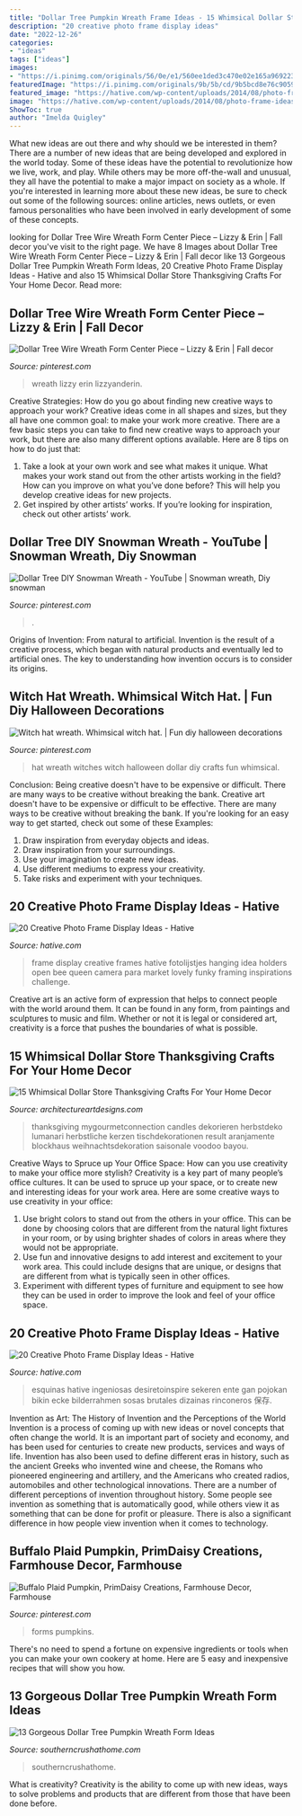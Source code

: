 ```yaml
---
title: "Dollar Tree Pumpkin Wreath Frame Ideas - 15 Whimsical Dollar Store Thanksgiving Crafts For Your Home Decor"
description: "20 creative photo frame display ideas"
date: "2022-12-26"
categories:
- "ideas"
tags: ["ideas"]
images:
- "https://i.pinimg.com/originals/56/0e/e1/560ee1ded3c470e02e165a9692234c23.jpg"
featuredImage: "https://i.pinimg.com/originals/9b/5b/cd/9b5bcd8e76c9059039efbe42644b0d55.jpg"
featured_image: "https://hative.com/wp-content/uploads/2014/08/photo-frame-ideas/11-open-frame-photo-holders.jpg"
image: "https://hative.com/wp-content/uploads/2014/08/photo-frame-ideas/11-open-frame-photo-holders.jpg"
ShowToc: true
author: "Imelda Quigley"
---
```



What new ideas are out there and why should we be interested in them?
There are a number of new ideas that are being developed and explored in the world today. Some of these ideas have the potential to revolutionize how we live, work, and play. While others may be more off-the-wall and unusual, they all have the potential to make a major impact on society as a whole. If you're interested in learning more about these new ideas, be sure to check out some of the following sources: online articles, news outlets, or even famous personalities who have been involved in early development of some of these concepts.

	

		
looking for Dollar Tree Wire Wreath Form Center Piece – Lizzy &amp; Erin | Fall decor you've visit to the right page. We have 8 Images about Dollar Tree Wire Wreath Form Center Piece – Lizzy &amp; Erin | Fall decor like 13 Gorgeous Dollar Tree Pumpkin Wreath Form Ideas, 20 Creative Photo Frame Display Ideas - Hative and also 15 Whimsical Dollar Store Thanksgiving Crafts For Your Home Decor. Read more:
		
    
## Dollar Tree Wire Wreath Form Center Piece – Lizzy &amp; Erin | Fall Decor

<img loading=lazy src="https://i.pinimg.com/originals/9b/5b/cd/9b5bcd8e76c9059039efbe42644b0d55.jpg" onerror="this.onerror=null;this.src='https://tse1.mm.bing.net/th?id=OIP._PnvjhP6xVi9DA6qUnq8CgHaJ3&amp;pid=15.1';" alt="Dollar Tree Wire Wreath Form Center Piece – Lizzy &amp; Erin | Fall decor">

_Source: pinterest.com_

>wreath lizzy erin lizzyanderin. 

	

Creative Strategies: How do you go about finding new creative ways to approach your work?
Creative ideas come in all shapes and sizes, but they all have one common goal: to make your work more creative. There are a few basic steps you can take to find new creative ways to approach your work, but there are also many different options available. Here are 8 tips on how to do just that: 
1. Take a look at your own work and see what makes it unique. What makes your work stand out from the other artists working in the field? How can you improve on what you’ve done before? This will help you develop creative ideas for new projects. 
2. Get inspired by other artists’ works. If you’re looking for inspiration, check out other artists’ work.

    
## Dollar Tree DIY Snowman Wreath - YouTube | Snowman Wreath, Diy Snowman

<img loading=lazy src="https://i.pinimg.com/736x/a2/a1/f2/a2a1f2984430a49c85193a21fd909797.jpg" onerror="this.onerror=null;this.src='https://tse2.mm.bing.net/th?id=OIP.-lQpgdiLEtOdW6z_YDQz7AHaEK&amp;pid=15.1';" alt="Dollar Tree DIY Snowman Wreath - YouTube | Snowman wreath, Diy snowman">

_Source: pinterest.com_

>. 

	

Origins of Invention: From natural to artificial.
Invention is the result of a creative process, which began with natural products and eventually led to artificial ones. The key to understanding how invention occurs is to consider its origins.

    
## Witch Hat Wreath. Whimsical Witch Hat. | Fun Diy Halloween Decorations

<img loading=lazy src="https://i.pinimg.com/originals/56/0e/e1/560ee1ded3c470e02e165a9692234c23.jpg" onerror="this.onerror=null;this.src='https://tse3.mm.bing.net/th?id=OIP.RXW8t9QL-BkCKeN5xbq60gHaJ4&amp;pid=15.1';" alt="Witch hat wreath. Whimsical witch hat. | Fun diy halloween decorations">

_Source: pinterest.com_

>hat wreath witches witch halloween dollar diy crafts fun whimsical. 

	

Conclusion: Being creative doesn't have to be expensive or difficult. There are many ways to be creative without breaking the bank.
Creative art doesn't have to be expensive or difficult to be effective. There are many ways to be creative without breaking the bank. If you're looking for an easy way to get started, check out some of these Examples: 
1. Draw inspiration from everyday objects and ideas.
2. Draw inspiration from your surroundings.
3. Use your imagination to create new ideas. 
4. Use different mediums to express your creativity.
5. Take risks and experiment with your techniques.

    
## 20 Creative Photo Frame Display Ideas - Hative

<img loading=lazy src="https://hative.com/wp-content/uploads/2014/08/photo-frame-ideas/11-open-frame-photo-holders.jpg" onerror="this.onerror=null;this.src='https://tse2.mm.bing.net/th?id=OIP.qeKqeMRMljNQkn3LVmAZHAHaLG&amp;pid=15.1';" alt="20 Creative Photo Frame Display Ideas - Hative">

_Source: hative.com_

>frame display creative frames hative fotolijstjes hanging idea holders open bee queen camera para market lovely funky framing inspirations challenge. 

	

Creative art is an active form of expression that helps to connect people with the world around them. It can be found in any form, from paintings and sculptures to music and film. Whether or not it is legal or considered art, creativity is a force that pushes the boundaries of what is possible.

    
## 15 Whimsical Dollar Store Thanksgiving Crafts For Your Home Decor

<img loading=lazy src="https://www.architectureartdesigns.com/wp-content/uploads/2020/11/15-Whimsical-Dollar-Store-Thanksgiving-Crafts-For-Your-Home-Decor-2.jpg" onerror="this.onerror=null;this.src='https://tse3.mm.bing.net/th?id=OIP.5FgfWJhUsEaxHUOojSJtQAHaLE&amp;pid=15.1';" alt="15 Whimsical Dollar Store Thanksgiving Crafts For Your Home Decor">

_Source: architectureartdesigns.com_

>thanksgiving mygourmetconnection candles dekorieren herbstdeko lumanari herbstliche kerzen tischdekorationen result aranjamente blockhaus weihnachtsdekoration saisonale voodoo bayou. 

	

Creative Ways to Spruce up Your Office Space: How can you use creativity to make your office more stylish?
Creativity is a key part of many people’s office cultures. It can be used to spruce up your space, or to create new and interesting ideas for your work area. Here are some creative ways to use creativity in your office: 
1. Use bright colors to stand out from the others in your office. This can be done by choosing colors that are different from the natural light fixtures in your room, or by using brighter shades of colors in areas where they would not be appropriate. 
2. Use fun and innovative designs to add interest and excitement to your work area. This could include designs that are unique, or designs that are different from what is typically seen in other offices. 
3. Experiment with different types of furniture and equipment to see how they can be used in order to improve the look and feel of your office space.

    
## 20 Creative Photo Frame Display Ideas - Hative

<img loading=lazy src="http://hative.com/wp-content/uploads/2014/08/photo-frame-ideas/5-photo-frame-around-corner.jpg" onerror="this.onerror=null;this.src='https://tse1.mm.bing.net/th?id=OIP.r4PggnZlnCafjFdPvt4uuQHaLc&amp;pid=15.1';" alt="20 Creative Photo Frame Display Ideas - Hative">

_Source: hative.com_

>esquinas hative ingeniosas desiretoinspire sekeren ente gan pojokan bikin ecke bilderrahmen sosas brutales dizainas rinconeros 保存. 

	

Invention as Art: The History of Invention and the Perceptions of the World
Invention is a process of coming up with new ideas or novel concepts that often change the world. It is an important part of society and economy, and has been used for centuries to create new products, services and ways of life. Invention has also been used to define different eras in history, such as the ancient Greeks who invented wine and cheese, the Romans who pioneered engineering and artillery, and the Americans who created radios, automobiles and other technological innovations.
There are a number of different perceptions of invention throughout history. Some people see invention as something that is automatically good, while others view it as something that can be done for profit or pleasure. There is also a significant difference in how people view invention when it comes to technology.

    
## Buffalo Plaid Pumpkin, PrimDaisy Creations, Farmhouse Decor, Farmhouse

<img loading=lazy src="https://i.pinimg.com/736x/5e/1b/ec/5e1bec4455625fb2ae8a3c4ff6448f67.jpg" onerror="this.onerror=null;this.src='https://tse2.mm.bing.net/th?id=OIP._XkbY1iINU_7bJOakqgz7AHaJ3&amp;pid=15.1';" alt="Buffalo Plaid Pumpkin, PrimDaisy Creations, Farmhouse Decor, Farmhouse">

_Source: pinterest.com_

>forms pumpkins. 

	

There's no need to spend a fortune on expensive ingredients or tools when you can make your own cookery at home. Here are 5 easy and inexpensive recipes that will show you how.

    
## 13 Gorgeous Dollar Tree Pumpkin Wreath Form Ideas

<img loading=lazy src="https://www.southerncrushathome.com/wp-content/uploads/2021/08/Dollar-Tree-Pumpkin-Wreath-2.jpg" onerror="this.onerror=null;this.src='https://tse2.mm.bing.net/th?id=OIP.u_joRCL6nHlN0TuSrfiSiQHaID&amp;pid=15.1';" alt="13 Gorgeous Dollar Tree Pumpkin Wreath Form Ideas">

_Source: southerncrushathome.com_

>southerncrushathome. 

	

What is creativity?
Creativity is the ability to come up with new ideas, ways to solve problems and products that are different from those that have been done before.

